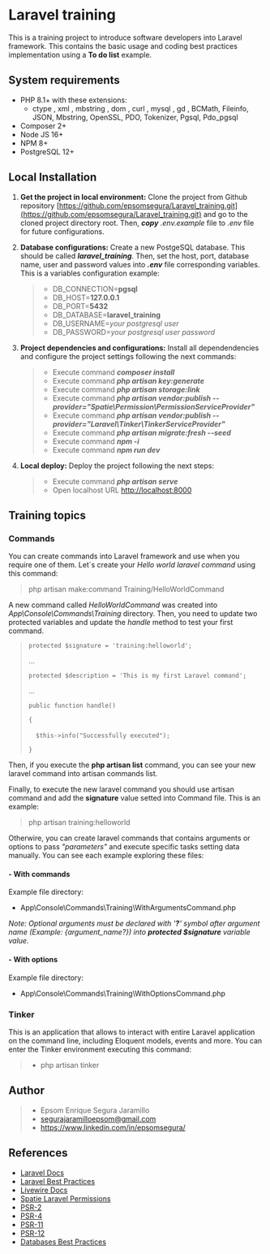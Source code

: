 # Laravel training
This is a training project to introduce software developers into Laravel framework. This contains the basic usage and coding best practices implementation using a **To do list** example.

## System requirements
- PHP 8.1+ with these extensions:
    - ctype , xml , mbstring , dom , curl , mysql , gd , BCMath, Fileinfo, JSON, Mbstring, OpenSSL, PDO, Tokenizer, Pgsql, Pdo_pgsql
- Composer 2+
- Node JS 16+
- NPM 8+
- PostgreSQL 12+

## Local Installation
1. **Get the project in local environment:** Clone the project from Github repository [https://github.com/epsomsegura/Laravel_training.git](https://github.com/epsomsegura/Laravel_training.git) and go to the cloned project directory root. Then, ***copy*** *.env.example* file to *.env* file for future configurations.

2. **Database configurations:** Create a new PostgeSQL database. This should be called ***laravel_training***. Then, set the host, port, database name, user and password values into ***.env*** file corresponding variables. This is a variables configuration example:

    > - DB_CONNECTION=**pgsql**
    > - DB_HOST=**127.0.0.1**
    > - DB_PORT=**5432**
    > - DB_DATABASE=**laravel_training**
    > - DB_USERNAME=*your postgresql user*
    > - DB_PASSWORD=*your postgresql user password*

3. **Project dependencies and configurations:** Install all dependendencies and configure the project settings following the next commands:
    
    > - Execute command ***composer install*** 
    > - Execute command ***php artisan key:generate***
    > - Execute command ***php artisan storage:link***
    > - Execute command ***php artisan vendor:publish --provider="Spatie\Permission\PermissionServiceProvider"***
    > - Execute command ***php artisan vendor:publish --provider="Laravel\Tinker\TinkerServiceProvider"***
    > - Execute command ***php artisan migrate:fresh --seed***
    > - Execute command ***npm -i***
    > - Execute command ***npm run dev***

4. **Local deploy:** Deploy the project following the next steps:

    > - Execute command ***php artisan serve***
    > - Open localhost URL [http://localhost:8000](http://localhost:8000)

 ## Training topics
 ### Commands
You can create commands into Laravel framework and use when you require one of them. Let´s create your *Hello world laravel command* using this command:

> php artisan make:command Training/HelloWorldCommand

A new command called *HelloWorldCommand* was created into *App\Console\Commands\Training* directory. Then, you need to update two protected variables and update the *handle* method to test your first command.

> ``protected $signature = 'training:helloworld';``
> 
> \...
> 
> ``protected $description = 'This is my first Laravel command';``
>
> ...
>
> ``public function handle()``
>
> ``{``
>
>&emsp;``$this->info("Successfully executed");``
>
> ``}``

Then, if you execute the **php artisan list** command, you can see your new laravel command into artisan commands list.

Finally, to execute the new laravel command you should use artisan command and add the **signature** value setted into Command file. This is an example:

> php artisan training:helloworld

Otherwire, you can create laravel commands that contains arguments or options to pass *"parameters"* and execute specific tasks setting data manually. You can see each example exploring these files:

#### - **With commands**
Example file directory:

- App\Console\Commands\Training\WithArgumentsCommand.php

*Note: Optional arguments must be declared with '**?**' symbol after argument name (Example: {argument_name?}) into **protected $signature** variable value.* 

#### - **With options**
Example file directory:
- App\Console\Commands\Training\WithOptionsCommand.php

 ### Tinker
 This is an application that allows to interact with entire Laravel application on the command line, including Eloquent models, events and more. You can enter the Tinker environment executing this command:

 > - php artisan tinker 

 ## Author
>
> - Epsom Enrique Segura Jaramillo 
> - <segurajaramilloepsom@gmail.com>
> - <https://www.linkedin.com/in/epsomsegura/>

## References
- [Laravel Docs](https://laravel.com/docs/8.x)
- [Laravel Best Practices](https://github.com/alexeymezenin/laravel-best-practices)
- [Livewire Docs](https://laravel-livewire.com/docs/2.x/quickstart)
- [Spatie Laravel Permissions](https://spatie.be/docs/laravel-permission/v5/introduction)
- [PSR-2](https://www.php-fig.org/psr/psr-2/)
- [PSR-4](https://www.php-fig.org/psr/psr-4/)
- [PSR-11](https://www.php-fig.org/psr/psr-11/)
- [PSR-12](https://www.php-fig.org/psr/psr-12/)
- [Databases Best Practices](https://www.datanamic.com/support/database-normalization.html)